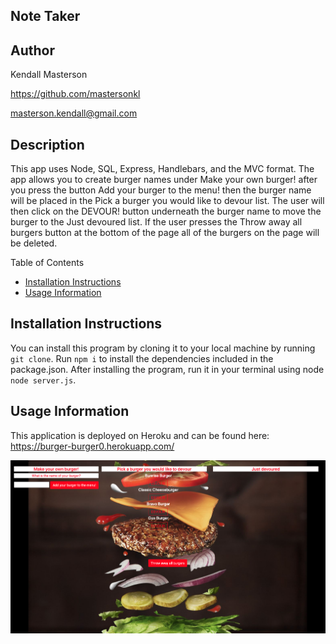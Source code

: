 <h2> Note Taker </h2> 

<h2> Author </h2>

Kendall Masterson

https://github.com/mastersonkl

masterson.kendall@gmail.com

<h2> Description </h2>

This app uses Node, SQL, Express, Handlebars, and the MVC format. The app allows you to create burger names under Make your own burger! after you press the button Add your burger to the menu! then the burger name will be placed in the Pick a burger you would like to devour list. The user will then click on the DEVOUR! button underneath the burger name to move the burger to the Just devoured list. If the user presses the Throw away all burgers button at the bottom of the page all of the burgers on the page will be deleted.

Table of Contents

- [Installation Instructions](#installation-instructions)
- [Usage Information](#usage-information)



## Installation Instructions

You can install this program by cloning it to your local machine by running `git clone`. Run `npm i` to install the dependencies included in the package.json. After installing the program, run it in your terminal using node `node server.js`.

## Usage Information

This application is deployed on Heroku and can be found here: https://burger-burger0.herokuapp.com/


![](./imgs/burger02.png)
